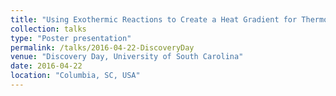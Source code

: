 ```yaml
---
title: "Using Exothermic Reactions to Create a Heat Gradient for Thermoelectrics for the AIChE ChemE Car Competition"
collection: talks
type: "Poster presentation"
permalink: /talks/2016-04-22-DiscoveryDay
venue: "Discovery Day, University of South Carolina"
date: 2016-04-22
location: "Columbia, SC, USA"
---
```


